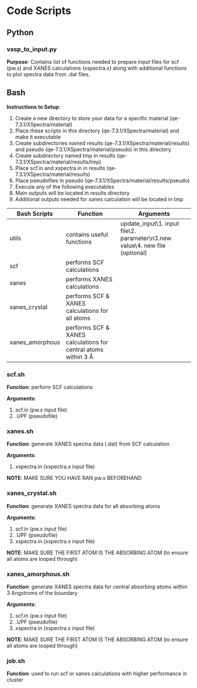 # Code Scripts

## Python 

### vasp_to_input.py

**Purpose**: Contains list of functions needed to prepare input files for scf (pw.x) and XANES calculations (xspectra.x) along with additional functions to plot spectra data from .dat files. 

## Bash

**Instructions to Setup**:
1. Create a new directory to store your data for a specific material (qe-7.3.1/XSpectra/material)
2. Place these scripts in this directory (qe-7.3.1/XSpectra/material) and make it executable
3. Create subdirectories named results (qe-7.3.1/XSpectra/material/results) and pseudo (qe-7.3.1/XSpectra/material/pseudo) in this directory 
4. Create subdirectory named tmp in results (qe-7.3.1/XSpectra/material/results/tmp)
5. Place scf.in and xspectra.in in results (qe-7.3.1/XSpectra/material/results)
6. Place pseudofiles in pseudo (qe-7.3.1/XSpectra/material/results/pseudo)
7. Execute any of the following executables
8. Main outputs will be located in results directory
9. Additional outputs needed for xanes calculation will be located in tmp 

| Bash Scripts | Function | Arguments  | 
| --- | --- | --- |
| utils | contains useful functions | update_input\1. input file\2. parameter\n3.new value\4. new file (optional)|
| scf | performs SCF calculations | |
| xanes | performs XANES calculations | |
| xanes_crystal | performs SCF & XANES calculations for all atoms | |
| xanes_amorphous | performs SCF & XANES calculations for central atoms within 3 Å | |

### scf.sh

**Function**: perform SCF calculations 

**Arguments**:
1. scf.in (pw.x input file)
2. .UPF (pseudofile)

### xanes.sh

**Function**: generate XANES spectra data (.dat) from SCF calculation

**Arguments**:
1. xspectra.in (xspectra.x input file)

**NOTE**: MAKE SURE YOU HAVE RAN pw.x BEFOREHAND

### xanes_crystal.sh

**Function**: generate XANES spectra data for all absorbing atoms

**Arguments**:
1. scf.in (pw.x input file)
2. .UPF (pseudofile)
3. xspectra.in (xspectra.x input file)

**NOTE**: MAKE SURE THE FIRST ATOM IS THE ABSORBING ATOM (to ensure all atoms are looped through)

### xanes_amorphous.sh

**Function**: generate XANES spectra data for central absorbing atoms within 3 Angstroms of the boundary

**Arguments**:
1. scf.in (pw.x input file)
2. .UPF (pseudofile)
3. xspectra.in (xspectra.x input file)

**NOTE**: MAKE SURE THE FIRST ATOM IS THE ABSORBING ATOM (to ensure all atoms are looped through)

### job.sh

**Function**: used to run scf or xanes calculations with higher performance in cluster
